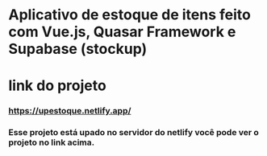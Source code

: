 # Aplicativo de estoque de itens feito com Vue.js, Quasar Framework e Supabase (stockup)

# link do projeto
### https://upestoque.netlify.app/

### Esse projeto está upado no servidor do netlify você pode ver o projeto no link acima.

